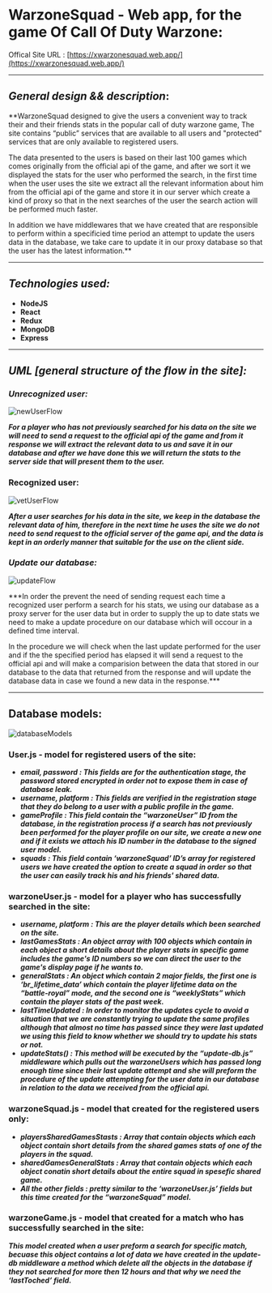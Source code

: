 # WarzoneSquad - Web app, for the game Of Call Of Duty Warzone: 

Offical Site URL : [https://xwarzonesquad.web.app/](https://xwarzonesquad.web.app/)

---

## ***General design && description***:

**WarzoneSquad designed to give the users a convenient way to track their and their friends stats in the popular call of duty warzone game,
The site contains “public” services that are available to all users and "protected" services that are only available to registered users.

The data presented to the users is based on their last 100 games which comes originally from the official api of the game, and after we sort it we displayed the stats for the user who performed the search, in the first time when the user uses the site we extract all the relevant information about him from the official api of the game and store it in our server which create a kind of proxy so that in the next searches of the user the search action will be performed much faster.

In addition we have middlewares that we have created that are responsible to perform within a specificied time period an attempt to update the users data in the database, we take care to update it in our proxy database so that the user has the latest information.**

---

## ***Technologies used:***

- **NodeJS**
- **React**
- **Redux**
- **MongoDB**
- **Express**

---

## ***UML [general structure of the flow in the site]:***

### ***Unrecognized user:***

![newUserFlow](https://user-images.githubusercontent.com/75484097/161963689-b8984cd2-adbf-40aa-89d3-f31722a1d993.png)

***For a player who has not previously searched for his data on the site we will need to send a request to the official api of the game and from it response we will extract the relevant data to us and save it in our database and after we have done this we will return the stats to the server side that will present them to the user.***

### Recognized user:

![vetUserFlow](https://user-images.githubusercontent.com/75484097/161963727-0e6f1f51-6413-4aaa-bf0a-6c7c7f903411.png)

***After a user searches for his data in the site, we keep in the database the relevant data of him, therefore in the next time he uses the site we do not need to send request to the official server of the game api, and the data is kept in an orderly manner that suitable for the use on the client side.***

### ***Update our database:***

![updateFlow](https://user-images.githubusercontent.com/75484097/161963781-b355a6b7-aa1f-4deb-bedb-855133b52973.png)

***In order the prevent the need of sending request each time a recognized user perform a search for his stats, we using our database as a proxy server for the user data but in order to supply the up to date stats we need to make a update procedure on our database which will occour in a defined time interval.

In the procedure we will check when the last update performed for the user and if the the specified period has elapsed it will send a request to the official api and will make a comparision between the data that stored in our database to the data that returned from the response and will update the database data in case we found a new data in the response.***

---

## Database models:

![databaseModels](https://user-images.githubusercontent.com/75484097/161963808-f0926d5c-43c7-48ec-a703-ec8cc51ac2c8.png)

### User.js - model for registered users of the site:

- ***email, password : This fields are for the authentication stage, the password stored encrypted in order not to expose them in case of database leak.***
- ***username, platform : This fields are verified in the registration stage that they do belong to a user with a public profile in the game.***
- ***gameProfile : This field contain the “warzoneUser” ID from the database, in the registration process if a search has not previously been performed for the player profile on our site, we create a new one and if it exists we attach his ID number in the database to the signed user model.***
- ***squads : This field contain ‘warzoneSquad’ ID’s array for registered users we have created the option to create a squad in order so that the user can easily track his and his friends' shared data.***

### warzoneUser.js - model for a player who has successfully searched in the site:

- ***username, platform : This are the player details which been searched on the site.***
- ***lastGamesStats : An object array with 100 objects which contain in each object a short details about the player stats in specific game includes the game's ID numbers so we can direct the user to the game's display page if he wants to.***
- ***generalStats : An object which contain 2 major fields, the first one is ‘br_lifetime_data’ which contain the player lifetime data on the “battle-royal” mode, and the second one is “weeklyStats” which contain the player stats of the past week.***
- ***lastTimeUpdated : In order to monitor the updates cycle to avoid a situation that we are constantly trying to update the same profiles although that almost no time has passed since they were last updated we using this field to know whether we should try to update his stats or not.***
- ***updateStats() : This method will be executed by the “update-db.js” middleware which pulls out the warzoneUsers which has passed long enough time since their last update attempt and she will preform the procedure of the update attempting for the user data in our database in relation to the data we received from the official api.***

### warzoneSquad.js - model that created for the registered users only:

- ***playersSharedGamesStasts : Array that contain objects which each object contain short details from the shared games stats of one of the players in the squad.***
- ***sharedGamesGeneralStats : Array that contain objects which each object conatin short details about the entire squad in spesefic shared game.***
- ***All the other fields : pretty similar to the ‘warzoneUser.js’ fields but this time created for the “warzoneSquad” model.***

### warzoneGame.js - model that created for a match who has successfully searched in the site:

***This model created when a user preform a search for specific match, becuase this object contains a lot of data we have created in the update-db middleware a method which delete all the objects in the database if they not searched for more then 12 hours and that why we need the ‘lastToched’ field.***
